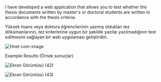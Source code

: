 I have developed a web application that allows you to test whether the thesis documents written by
master's or doctoral students are written in accordance with the thesis criteria.

Yüksek lisans veya doktora öğrencilerinin yazmış oldukları tez dökümanlarının, tez kriterlerine uygun bir şekilde yazılıp
yazılmadığının test edilmesini sağlayan bir web uygulaması geliştirdim.


![Hnet com-image](https://user-images.githubusercontent.com/39236950/113597238-13db1700-9644-11eb-9a63-af3cd8a36c05.gif)

Example Results (Örnek sonuçlar)

![Ekran Görüntüsü (42)](https://user-images.githubusercontent.com/39236950/113598109-4df8e880-9645-11eb-93e1-eca8d5180469.png)

![Ekran Görüntüsü (43)](https://user-images.githubusercontent.com/39236950/113598359-b0ea7f80-9645-11eb-89b8-a8407db94f4d.png)
